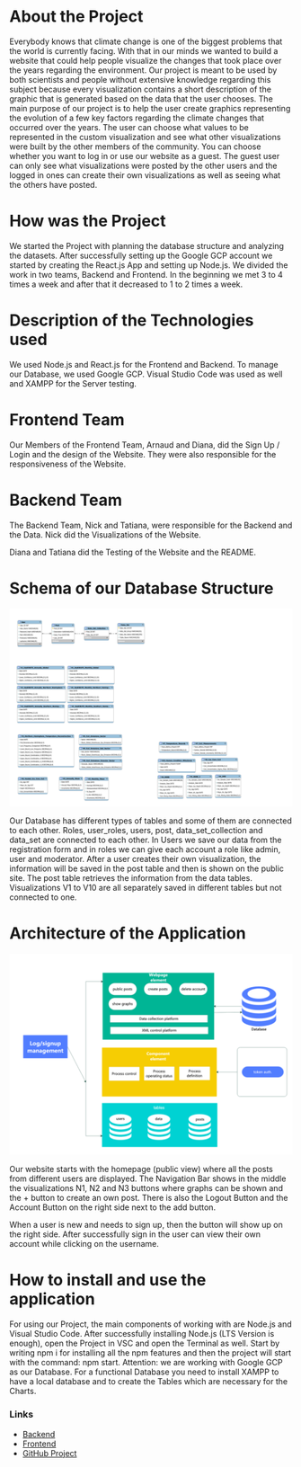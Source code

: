 # About the Project

Everybody knows that climate change is one of the biggest problems that the world is currently facing. With that in our minds we wanted to build a website that could help people visualize the changes that took place over the years regarding the environment. Our project is meant to be used by both scientists and people without extensive knowledge regarding this subject because every visualization contains a short description of the graphic that is generated based on the data that the user chooses. The main purpose of our project is to help the user create graphics representing the evolution of a few key factors regarding the climate changes that occurred over the years. The user can choose what values to be represented in the custom visualization and see what other visualizations were built by the other members of the community.
You can choose whether you want to log in or use our website as a guest. The guest user can only see what visualizations were posted by the other users and the logged in ones can create their own visualizations as well as seeing what the others have posted.

# How was the Project

We started the Project with planning the database structure and analyzing the datasets. After successfully setting up the Google GCP account we started by creating the React.js App and setting up Node.js. We divided the work in two teams, Backend and Frontend. In the beginning we met 3 to 4 times a week and after that it decreased to 1 to 2 times a week.

# Description of the Technologies used

We used Node.js and React.js for the Frontend and Backend. To manage our Database, we used Google GCP. Visual Studio Code was used as well and XAMPP for the Server testing.

# Frontend Team

Our Members of the Frontend Team, Arnaud and Diana, did the Sign Up / Login and the design of the Website. They were also responsible for the responsiveness of the Website.

# Backend Team

The Backend Team, Nick and Tatiana, were responsible for the Backend and the Data. Nick did the Visualizations of the Website.

Diana and Tatiana did the Testing of the Website and the README.

# Schema of our Database Structure

![#Database Schema](doc/images/database_schema.svg)

Our Database has different types of tables and some of them are connected to each other. Roles, user_roles, users, post, data_set_collection and data_set are connected to each other. In Users we save our data from the registration form and in roles we can give each account a role like admin, user and moderator. After a user creates their own visualization, the information will be saved in the post table and then is shown on the public site. The post table retrieves the information from the data tables. Visualizations V1 to V10 are all separately saved in different tables but not connected to one.

# Architecture of the Application

![#Application Architecture](doc/images/architecture.png)

Our website starts with the homepage (public view) where all the posts from different users are displayed. The Navigation Bar shows in the middle the visualizations N1, N2 and N3 buttons where graphs can be shown and the + button to create an own post. There is also the Logout Button and the Account Button on the right side next to the add button.

When a user is new and needs to sign up, then the button will show up on the right side. After successfully sign in the user can view their own account while clicking on the username.

# How to install and use the application

For using our Project, the main components of working with are Node.js and Visual Studio Code. After successfully installing Node.js (LTS Version is enough), open the Project in VSC and open the Terminal as well. Start by writing npm i for installing all the npm features and then the project will start with the command: npm start. Attention: we are working with Google GCP as our Database. For a functional Database you need to install XAMPP to have a local database and to create the Tables which are necessary for the Charts.

### Links
- [Backend](https://server-dot-positive-notch-368008.ew.r.appspot.com/)
- [Frontend](https://positive-notch-368008.ew.r.appspot.com)
- [GitHub Project](https://github.com/DIN28AWAP-Team8/swamp)
